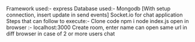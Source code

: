 Framework used:- express
Database used:- Mongodb [With setup connection, insert update in send events]
Socket.io for chat application 
Steps that can follow to execute:-
Clone code
npm i
node index.js
open in browser :- localhost:3000
Create room, enter name 
can open same url in diff browser in case of 2 or more users chat
